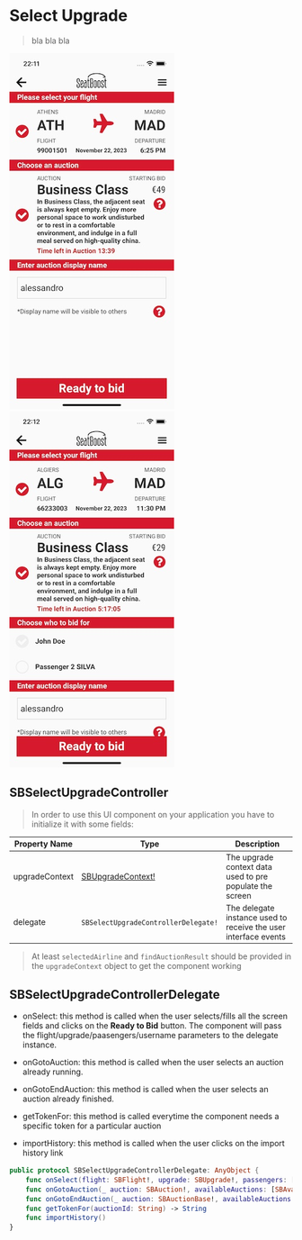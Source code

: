 # Select Upgrade

> bla bla bla

![Select Upgrade](images/select-upgrade-1.jpg "Select Upgrade")
![Select Upgrade with Passengers](images/select-upgrade-2.jpg "Select Upgrade with Passengers")

## SBSelectUpgradeController

> In order to use this UI component on your application you have to initialize it with some fields:

| **Property Name** | **Type**                                           | **Description**                                                 |
|-------------------|----------------------------------------------------|-----------------------------------------------------------------|
| upgradeContext    | [SBUpgradeContext!](object-model/sbupgradecontext) | The upgrade context data used to pre populate the screen        |
| delegate          | `SBSelectUpgradeControllerDelegate!`               | The delegate instance used to receive the user interface events |

> At least ```selectedAirline``` and ```findAuctionResult``` should be provided in the ```upgradeContext``` object to get the component working


## SBSelectUpgradeControllerDelegate

* onSelect: this method is called when the user selects/fills all the screen fields and clicks on the **Ready to Bid** button. The component will pass the flight/upgrade/paasengers/username parameters to the delegate instance.

* onGotoAuction: this method is called when the user selects an auction already running.

* onGotoEndAuction: this method is called when the user selects an auction already finished.

* getTokenFor: this method is called everytime the component needs a specific token for a particular auction

* importHistory: this method is called when the user clicks on the import history link


```swift
public protocol SBSelectUpgradeControllerDelegate: AnyObject {
    func onSelect(flight: SBFlight!, upgrade: SBUpgrade!, passengers: [SBPassenger], username: String)
    func onGotoAuction(_ auction: SBAuction!, availableAuctions: [SBAvailableAuction]?)
    func onGotoEndAuction(_ auction: SBAuctionBase!, availableAuctions: [SBAvailableAuction]?)
    func getTokenFor(auctionId: String) -> String
    func importHistory()
}
```
